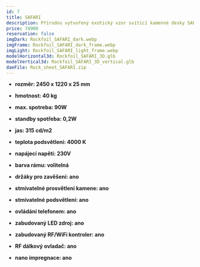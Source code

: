 ```yaml
---
id: 7
title: SAFARI
description: Přírodou vytvořený exotický vzor svítící kamenné desky SAFARI, je využíván designéry po celém světě, ke zvýraznění jedinečnosti jejich produktu. Stejně tak bude tato kamenná deska působit i ve Vašem interiéru.
price: 74900
reservation: false
imgDark: Rockfoil_SAFARI_dark.webp
imgFrame: Rockfoil_SAFARI_dark_frame.webp
imgLight: Rockfoil_SAFARI_light_frame.webp
modelHorizontal3d: Rockfoil_SAFARI_3D.glb
modelVertical3d: Rockfoil_SAFARI_3D_vertical.glb
daeFile: Rock_sheet_SAFARI.zip
---
```

- **rozměr: 2450 x 1220 x 25 mm**
- **hmotnost: 40 kg**
- **max. spotreba: 90W**
- **standby spotřeba: 0,2W**
- **jas: 315 cd/m2**
- **teplota podsvětlení: 4000 K**
- **napájecí napěti: 230V**
- **barva rámu: volitelná**

- **držáky pro zavěšení: ano**
- **stmívatelné prosvětlení kamene: ano**
- **stmívatelné podsvětlení: ano**
- **ovládání telefonem: ano**
- **zabudovaný LED zdroj: ano**
- **zabudovaný RF/WiFi kontroler: ano**
- **RF dálkový ovladač: ano**
- **nano impregnace: ano**
